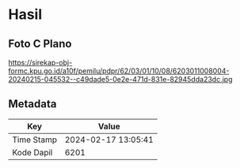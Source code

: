 # Hasil

## Foto C Plano

https://sirekap-obj-formc.kpu.go.id/a10f/pemilu/pdpr/62/03/01/10/08/6203011008004-20240215-045532--c49dade5-0e2e-471d-831e-82945dda23dc.jpg


## Metadata

| Key        | Value               |
| ---------- | ------------------- |
| Time Stamp | 2024-02-17 13:05:41 |
| Kode Dapil | 6201                |



